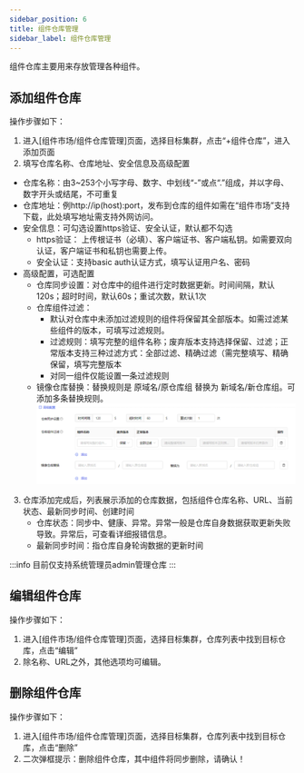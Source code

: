 ```yaml
---
sidebar_position: 6
title: 组件仓库管理
sidebar_label: 组件仓库管理
---
```


组件仓库主要用来存放管理各种组件。

## 添加组件仓库

操作步骤如下：
1. 进入[组件市场/组件仓库管理]页面，选择目标集群，点击“+组件仓库”，进入添加页面
2. 填写仓库名称、仓库地址、安全信息及高级配置
- 仓库名称：由3~253个小写字母、数字、中划线“-”或点“.”组成，并以字母、数字开头或结尾，不可重复
- 仓库地址：例http://ip(host):port，发布到仓库的组件如需在“组件市场”支持下载，此处填写地址需支持外网访问。
- 安全信息：可勾选设置https验证、安全认证，默认都不勾选
    - https验证： 上传根证书（必填）、客户端证书、客户端私钥。如需要双向认证，客户端证书和私钥也需要上传。
    - 安全认证：支持basic auth认证方式，填写认证用户名、密码
- 高级配置，可选配置
    - 仓库同步设置：对仓库中的组件进行定时数据更新。时间间隔，默认120s；超时时间，默认60s；重试次数，默认1次
    - 仓库组件过滤：
        - 默认对仓库中未添加过滤规则的组件将保留其全部版本。如需过滤某些组件的版本，可填写过滤规则。
        - 过滤规则：填写完整的组件名称；废弃版本支持选择保留、过滤；正常版本支持三种过滤方式：全部过滤、精确过滤（需完整填写、精确保留，填写完整版本
        - 对同一组件仅能设置一条过滤规则
    - 镜像仓库替换：替换规则是 原域名/原仓库组 替换为 新域名/新仓库组。可添加多条替换规则。
        ![overview](./image/advanced-config.png)
3. 仓库添加完成后，列表展示添加的仓库数据，包括组件仓库名称、URL、当前状态、最新同步时间、创建时间
    - 仓库状态：同步中、健康、异常。异常一般是仓库自身数据获取更新失败导致。异常后，可查看详细报错信息。
    - 最新同步时间：指仓库自身轮询数据的更新时间

:::info
目前仅支持系统管理员admin管理仓库
:::

## 编辑组件仓库

操作步骤如下：
1. 进入[组件市场/组件仓库管理]页面，选择目标集群，仓库列表中找到目标仓库，点击“编辑”
2. 除名称、URL之外，其他选项均可编辑。

## 删除组件仓库

操作步骤如下：
1. 进入[组件市场/组件仓库管理]页面，选择目标集群，仓库列表中找到目标仓库，点击“删除”
2. 二次弹框提示：删除组件仓库，其中组件将同步删除，请确认！